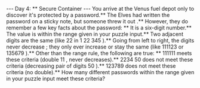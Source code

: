 --- Day 4: ** Secure Container ---
You arrive at the Venus fuel depot only to discover it's protected by a password.**  The Elves had written the password on a sticky note, but someone
threw it out
.**
However, they do remember a few key facts about the password: **
It is a six-digit number.**
The value is within the range given in your puzzle input.**
Two adjacent digits are the same (like
22
in
1
22
345
).**
Going from left to right, the digits
never decrease
; they only ever increase or stay the same (like
111123
or
135679
).**
Other than the range rule, the following are true: **
111111
meets these criteria (double
11
, never decreases).**
2234
50
does not meet these criteria (decreasing pair of digits
50
).**
123789
does not meet these criteria (no double).**
How many different passwords
within the range given in your puzzle input meet these criteria?
